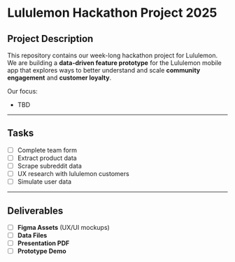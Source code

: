 # Lululemon Hackathon Project 2025

## Project Description
This repository contains our week-long hackathon project for Lululemon.  
We are building a **data-driven feature prototype** for the Lululemon mobile app that explores ways to better understand and scale **community engagement** and **customer loyalty**.  

Our focus:
- TBD

---

## Tasks
- [ ] Complete team form
- [ ] Extract product data
- [ ] Scrape subreddit data
- [ ] UX research with lululemon customers
- [ ] Simulate user data

---

## Deliverables
- [ ] **Figma Assets** (UX/UI mockups)  
- [ ] **Data Files**   
- [ ] **Presentation PDF**   
- [ ] **Prototype Demo** 
